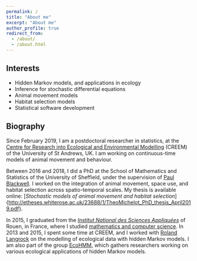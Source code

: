 ```yaml
---
permalink: /
title: "About me"
excerpt: "About me"
author_profile: true
redirect_from: 
  - /about/
  - /about.html
---
```


## Interests

- Hidden Markov models, and applications in ecology
- Inference for stochastic differential equations
- Animal movement models
- Habitat selection models
- Statistical software development

## Biography

Since February 2019, I am a postdoctoral researcher in statistics, at the <a href="https://www.creem.st-andrews.ac.uk/">Centre for Research into Ecological and Environmental Modelling</a> (CREEM) of the University of St Andrews, UK. I am working on continuous-time models of animal movement and behaviour.

Between 2016 and 2018, I did a PhD at the School of Mathematics and Statistics of the University of Sheffield, under the supervision of <a href="http://www.paul-blackwell.staff.shef.ac.uk/index.html">Paul Blackwell</a>. I worked on the integration of animal movement, space use, and habitat selection across spatio-temporal scales. My thesis is available online: [_Stochastic models of animal movement and habitat selection_]{http://etheses.whiterose.ac.uk/23688/1/TheoMichelot_PhD_thesis_April2019.pdf}.

In 2015, I graduated from the <i><a href="https://en.wikipedia.org/wiki/Institut_national_des_sciences_appliqu%C3%A9es">Institut National des Sciences Appliqu&eacute;es</a></i> of Rouen, in France, where I studied <a href="https://www.insa-rouen.fr/formation/specialites-ingenieurses/genie-mathematique/programme-de-la-specialite-genie-mathematique">mathematics and computer science</a>. In 2013 and 2015, I spent some time at CREEM, and I worked with <a href="http://rolandlangrock.com/">Roland Langrock</a> on the modelling of ecological data with hidden Markov models. I am also part of the group <a href="http://ecohmm.wixsite.com/ecohmm">EcoHMM</a>, which gathers researchers working on various ecological applications of hidden Markov models.
